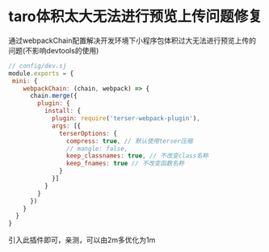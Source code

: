 # taro体积太大无法进行预览上传问题修复
通过webpackChain配置解决开发环境下小程序包体积过大无法进行预览上传的问题(不影响devtools的使用)

```js
// config/dev.sj
module.exports = {
 mini: {
    webpackChain: (chain, webpack) => {
      chain.merge({
        plugin: {
          install: {
            plugin: require('terser-webpack-plugin'),
            args: [{
              terserOptions: {
                compress: true, // 默认使用terser压缩
                // mangle: false,
                keep_classnames: true, // 不改变class名称
                keep_fnames: true // 不改变函数名称
              }
            }]
          }
        }
      })
    }
  }
}
```


引入此插件即可，亲测，可以由2m多优化为1m